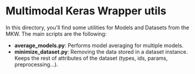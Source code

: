 # Multimodal Keras Wrapper utils

In this directory, you'll find some utilities for Models and Datasets from the MKW. 
The main scripts are the following:

* **average_models.py**: Performs model averaging for multiple models.
* **minimize_dataset.py**: Removing the data stored in a dataset instance. Keeps the rest of attributes of the dataset (types, ids, params, preprocessing...).

